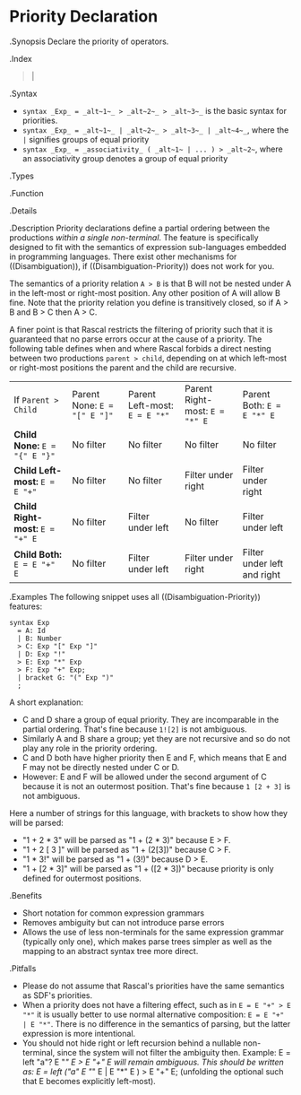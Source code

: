 # Priority Declaration

.Synopsis
Declare the priority of operators.

.Index
> |

.Syntax

*  `syntax _Exp_ = _alt~1~_ > _alt~2~_ > _alt~3~_` is the basic syntax for priorities.
*  `syntax _Exp_ = _alt~1~_ | _alt~2~_ > _alt~3~_ | _alt~4~_`, where the `|` signifies groups of equal priority
*  `syntax _Exp_ = _associativity_ ( _alt~1~ | ... ) > _alt~2~`, where an associativity group denotes a group of equal priority

.Types

.Function

.Details

.Description
Priority declarations define a partial ordering between the productions _within a single non-terminal_. The feature is specifically designed to fit with the semantics of expression sub-languages embedded in programming languages. There exist other mechanisms for ((Disambiguation)), if ((Disambiguation-Priority)) does not work for you.

The semantics of a priority relation `A > B` is that B will not be nested under A in the left-most or right-most position.
Any other position of A will allow B fine. Note that the priority relation you define is transitively closed, so if A > B and B > C then A > C.

A finer point is that Rascal restricts the filtering of priority such that it is guaranteed that no parse errors occur at the cause of a priority. The following table defines when and where Rascal forbids a direct nesting between two productions `parent > child`, depending on at which left-most or right-most positions the parent and the child are recursive. 

|                     |                              |                               |                                |                              |
| --- | --- | --- | --- | --- |
| If `Parent > Child` | Parent None: `E = "[" E "]"` | Parent Left-most: `E = E "*"` |Parent  Right-most: `E = "*" E` | Parent Both: `E = E "*" E`   |
| __Child None:__ `E = "{" E "}"`  | No filter        | No filter                    | No filter                     | No filter               |
| __Child Left-most:__ `E = E "+"` | No filter        | No filter                    | Filter under right            | Filter under right      |
| __Child Right-most:__ `E = "+" E`| No filter        | Filter under left            | No filter                     | Filter under left       |
| __Child Both:__ `E = E "+" E`    | No filter        | Filter under left            | Filter under right            | Filter under left and right  |


.Examples
The following snippet uses all ((Disambiguation-Priority)) features:
```rascal
syntax Exp 
  = A: Id
  | B: Number 
  > C: Exp "[" Exp "]" 
  | D: Exp "!"
  > E: Exp "*" Exp 
  > F: Exp "+" Exp;
  | bracket G: "(" Exp ")"
  ;
```
A short explanation:

*  C and D share a group of equal priority. They are incomparable in the partial ordering. That's fine because `1![2]` is not ambiguous.
*  Similarly A and B share a group; yet they are not recursive and so do not play any role in the priority ordering.
*  C and D both have higher priority then E and F, which means that E and F may not be directly nested under C or D.
*  However: E and F will be allowed under the second argument of C because it is not an outermost position. That's fine because `1 [2 + 3]` is not ambiguous. 


Here a number of strings for this language, with brackets to show how they will be parsed: 

*  "1 + 2 * 3" will be parsed as "1 + (2 * 3)" because E > F.
*  "1 + 2 [ 3 ]" will be parsed as "1 + (2\[3\])" because C > F.
*  "1 * 3!" will be parsed as "1 + (3!)" because D > E.
*  "1 + [2 * 3]" will be parsed as "1 + ([2 * 3])" because priority is only defined for outermost positions.

.Benefits

*  Short notation for common expression grammars
*  Removes ambiguity but can not introduce parse errors
*  Allows the use of less non-terminals for the same expression grammar (typically only one), which makes parse trees simpler as well as the mapping to an abstract syntax tree more direct.

.Pitfalls

*  Please do not assume that Rascal's priorities have the same semantics as SDF's priorities.
*  When a priority does not have a filtering effect, such as in `E = E "+" > E "*"` it is usually better to use normal alternative composition: `E = E "+" | E "*"`. There is no difference in the semantics of parsing, but the latter expression is more intentional.
*  You should not hide right or left recursion behind a nullable non-terminal, since the system will not filter the ambiguity then. Example: 
E = left "a"? E "*" E > E "+" E will remain ambiguous. This should be written as: E = left ("a" E "*" E | E "*" E ) > E "+" E; (unfolding the optional such that E becomes explicitly left-most).

